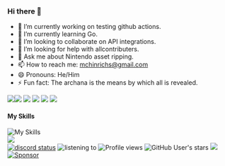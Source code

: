 ### Hi there 👋

- 🔭 I’m currently working on testing github actions.
- 🌱 I’m currently learning Go.
- 👯 I’m looking to collaborate on API integrations.
- 🤔 I’m looking for help with allcontributers.
- 💬 Ask me about Nintendo asset ripping.
- 📫 How to reach me: mchinrichs@gmail.com
- 😄 Pronouns: He/Him
- ⚡ Fun fact: The archana is the means by which all is revealed.

<img src="https://github-readme-stats.vercel.app/api?username=MichaelHinrichs&count_private=true&show_icons=true&theme=dark" /><img src="https://github-readme-streak-stats.herokuapp.com/?user=MichaelHinrichs&theme=dark" />
<img src="https://github-profile-summary-cards.vercel.app/api/cards/profile-details?username=MichaelHinrichs&theme=dark" />
![](http://github-profile-summary-cards.vercel.app/api/cards/most-commit-language?username=MichaelHinrichs&theme=dark)
![](http://github-profile-summary-cards.vercel.app/api/cards/productive-time?username=MichaelHinrichs&theme=dark&utcOffset=8)
<img src="https://github-profile-trophy.vercel.app/?username=MichaelHinrichs&theme=dark" />
</br>
#### My Skills
![My Skills](https://skillicons.dev/icons?i=cs,cypress,discord,gamemakerstudio,github,githubactions,gmail,html,md,sketchup,svg,unity,unreal,terraform,visualstudio,vscode,windows)
</br>
<img src="https://github-readme-stats.vercel.app/api/top-langs/?username=MichaelHinrichs" />
</br>
<a href='https://discord.com/users/543091598746189845'><img alt="discord status" src="https://dev.discordprofiles.me/badge/status/543091598746189845" /></a>
<img alt="listening to" src="https://dev.discordprofiles.me/badge/spotify/543091598746189845" />
<img alt="Profile views" src="https://komarev.com/ghpvc/?username=MichaelHinrichs" />
<img alt="GitHub User's stars" src="https://img.shields.io/github/stars/MichaelHinrichs" />
<a href="https://www.bestpractices.dev/projects/8092"><img src="https://www.bestpractices.dev/projects/8092/badge"></a>
<a href='https://github.com/sponsors/MichaelHinrichs'>
  <img alt="Sponsor" src="https://img.shields.io/static/v1?label=Sponsor&message=%E2%9D%A4&logo=GitHub&color=ff69b4" />
</a>
